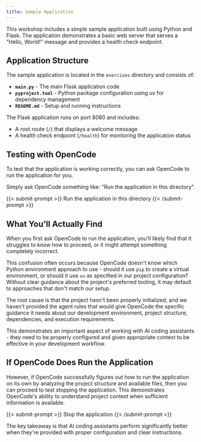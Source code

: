 ```yaml
---
title: Sample Application
---
```


This workshop includes a simple sample application built using Python and Flask. The application demonstrates a basic web server that serves a "Hello, World!" message and provides a health check endpoint.

## Application Structure

The sample application is located in the `exercises` directory and consists of:

- **`main.py`** - The main Flask application code
- **`pyproject.toml`** - Python package configuration using uv for dependency management
- **`README.md`** - Setup and running instructions

The Flask application runs on port 8080 and includes:
- A root route (`/`) that displays a welcome message
- A health check endpoint (`/health`) for monitoring the application status

## Testing with OpenCode

To test that the application is working correctly, you can ask OpenCode to run the application for you.

Simply ask OpenCode something like: "Run the application in this directory".

{{< submit-prompt >}}
Run the application in this directory
{{< /submit-prompt >}}

## What You'll Actually Find

When you first ask OpenCode to run the application, you'll likely find that it struggles to know how to proceed, or it might attempt something completely incorrect. 

This confusion often occurs because OpenCode doesn't know which Python environment approach to use - should it use `pip` to create a virtual environment, or should it use `uv` as specified in our project configuration? Without clear guidance about the project's preferred tooling, it may default to approaches that don't match our setup.

The root cause is that the project hasn't been properly initialized, and we haven't provided the agent rules that would give OpenCode the specific guidance it needs about our development environment, project structure, dependencies, and execution requirements.

This demonstrates an important aspect of working with AI coding assistants - they need to be properly configured and given appropriate context to be effective in your development workflow.

## If OpenCode Does Run the Application

However, if OpenCode successfully figures out how to run the application on its own by analyzing the project structure and available files, then you can proceed to test stopping the application. This demonstrates OpenCode's ability to understand project context when sufficient information is available.

{{< submit-prompt >}}
Stop the application
{{< /submit-prompt >}}

The key takeaway is that AI coding assistants perform significantly better when they're provided with proper configuration and clear instructions.
